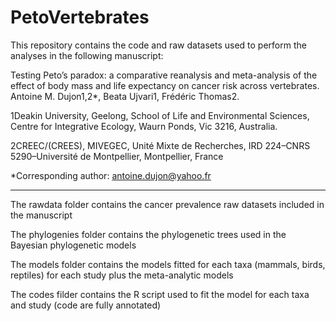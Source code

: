 # PetoVertebrates

This repository contains the code and raw datasets used to perform the analyses in the following manuscript: 

Testing Peto’s paradox: a comparative reanalysis and meta-analysis of the effect of body mass and life expectancy on cancer risk across vertebrates.
Antoine M. Dujon1,2*, Beata Ujvari1, Frédéric Thomas2.

1Deakin University, Geelong, School of Life and Environmental Sciences, Centre for Integrative Ecology, Waurn Ponds, Vic 3216, Australia. 

2CREEC/(CREES), MIVEGEC, Unité Mixte de Recherches, IRD 224–CNRS 5290–Université de Montpellier, Montpellier, France

*Corresponding author: antoine.dujon@yahoo.fr


-------------------------------------------------------------------------------------------------------
The rawdata folder contains the cancer prevalence raw datasets included in the manuscript

The phylogenies folder contains the phylogenetic trees used in the Bayesian phylogenetic models

The models folder contains the models fitted for each taxa (mammals, birds, reptiles) for each study plus the meta-analytic models

The codes filder contains the R script used to fit the model for each taxa and study (code are fully annotated)
